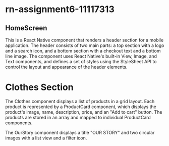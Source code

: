 # rn-assignment6-11117313

## HomeScreen
This is a React Native component that renders a header section for a mobile application. The header consists of two main parts: a top section with a logo and a search icon, and a bottom section with a checkout text and a bottom line image. The component uses React Native's built-in View, Image, and Text components, and defines a set of styles using the StyleSheet API to control the layout and appearance of the header elements.

# Clothes Section
The Clothes component displays a list of products in a grid layout. Each product is represented by a ProductCard component, which displays the product's image, name, description, price, and an "Add to cart" button. The products are stored in an array and mapped to individual ProductCard components.

The OurStory component displays a title "OUR STORY" and two circular images with a list view and a filter icon.
